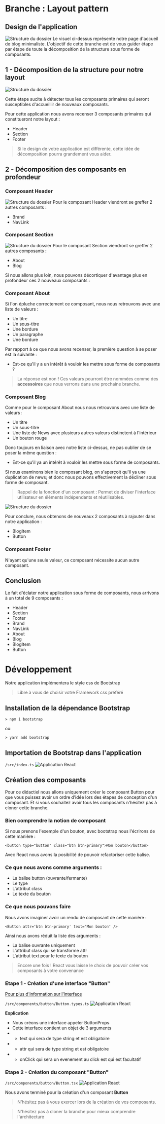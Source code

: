 # Branche : Layout pattern

## Design de l'application

![Structure du dossier](./src/assets/docs/design-hp.JPG)
Le visuel ci-dessus représente notre page d'accueil de blog minimaliste. L'objectif de cette branche est de vous guider étape par étape de toute la décomposition de la structure sous forme de composants.

## 1 - Décomposition de la structure pour notre layout

![Structure du dossier](./src/assets/docs/design-hp-components-parent.JPG)

Cette étape sucite à détecter tous les composants primaires qui seront susceptibles d'accueillir de nouveaux composants.

Pour cette application nous avons recenser 3 composants primaires qui constitueront notre layout :

- Header
- Section
- Footer

> Si le design de votre application est différente, cette idée de décomposition pourra grandement vous aider.

## 2 - Décomposition des composants en profondeur

### Composant Header

![Structure du dossier](./src/assets/docs/design-hp-components-children-header.JPG)
Pour le composant Header viendront se greffer 2 autres composants :

- Brand
- NavLink

### Composant Section

![Structure du dossier](./src/assets/docs/section-components.JPG)
Pour le composant Section viendront se greffer 2 autres composants :

- About
- Blog

Si nous allons plus loin, nous pouvons décortiquer d'avantage plus en profondeur ces 2 nouveaux composants :

### Composant About

Si l'on épluche correctement ce composant, nous nous retrouvons avec une liste de valeurs :

- Un titre
- Un sous-titre
- Une bordure
- Un paragraphe
- Une bordure

Par rapport à ce que nous avons recenser, la première question à se poser est la suivante :

- Est-ce qu'il y a un intérêt à vouloir les mettre sous forme de composants ?

> La réponse est non ! Ces valeurs pourront être nommées comme des **accessoires** que nous verrons dans une prochaine branche.

### Composant Blog

Comme pour le composant About nous nous retrouvons avec une liste de valeurs :

- Un titre
- Un sous-titre
- Une liste de News avec plusieurs autres valeurs distinctent à l'intérieur
- Un bouton rouge

Donc toujours en liaison avec notre liste ci-dessus, ne pas oublier de se poser la même question :

- Est-ce qu'il ya un intérêt à vouloir les mettre sous forme de composants.

Si nous examinons bien le composant blog, on s'aperçoit qu'il ya une duplication de news; et donc nous pouvons effectivement la décliner sous forme de composant.

> Rappel de la fonction d'un composant : Permet de diviser l'interface utilisateur en éléments indépendants et réutilisables.

![Structure du dossier](./src/assets/docs/components-blog.JPG)

Pour conclure, nous obtenons de nouveaux 2 composants à rajouter dans notre application :

- BlogItem
- Button

### Composant Footer

N'ayant qu'une seule valeur, ce composant nécessite aucun autre composant.

## Conclusion

Le fait d'éclater notre application sous forme de composants, nous arrivons à un total de 9 composants :

- Header
- Section
- Footer
- Brand
- NavLink
- About
- Blog
- BlogItem
- Button

# Développement

Notre application implémentera le style css de Bootstrap

> Libre à vous de choisir votre Framework css préféré

## Installation de la dépendance Bootstrap

```
> npm i bootstrap
```

ou

```
> yarn add bootstrap
```

## Importation de Bootstrap dans l'application

`/src/index.ts`
![Application React](./src/assets/docs/_index.png)

## Création des composants

Pour ce didactiel nous allons uniquement créer le composant Button pour que vous puissez avoir un ordre d'idée lors des étapes de conception d'un composant. Et si vous souhaitez avoir tous les composants n'hésitez pas à cloner cette branche.

### Bien comprendre la notion de composant

Si nous prenons l'exemple d'un bouton, avec bootstrap nous l'écrirons de cette manière :

```
<button type="button" class="btn btn-primary">Mon bouton</button>
```

Avec React nous avons la posibilité de pouvoir refactoriser cette balise.

### Ce que nous avons comme arguments :

- La balise button (ouvrante/fermante)
- Le type
- L'attribut class
- Le texte du bouton

### Ce que nous pouvons faire

Nous avons imaginer avoir un rendu de composant de cette manière :

```
<Button attr='btn btn-primary' text='Mon bouton' />
```

Ainsi nous avons réduit la liste des arguments :

- La balise ouvrante uniquement
- L'attribut class qui se transforme attr
- L'attribut text pour le texte du bouton

> Encore une fois ! React vous laisse le choix de pouvoir créer vos composants à votre convenance

### Etape 1 - Création d'une interface "Button"

[Pour plus d'information sur l'interface](https://www.typescriptlang.org/docs/handbook/interfaces.html)

`/src/components/button/Button.types.ts`
![Application React](./src/assets/docs/interface-button.png)

**Explication**

- Nous créons une interface appeler ButtonProps
- Cette interface contient un objet de 3 arguments
- - text qui sera de type string et est obligatoire
- - attr qui sera de type string et est obligatoire
- - onClick qui sera un evenement au click est qui est facultatif

### Etape 2 - Création du composant "Button"

`/src/components/button/Button.tsx`
![Application React](./src/assets/docs/component-button.png)

Nous avons terminé pour la création d'un composant **Button**

> N'hésitez pas à vous exercer lors de la création de vos composants.

> N'hésitez pas à cloner la branche pour mieux comprendre l'architecture
